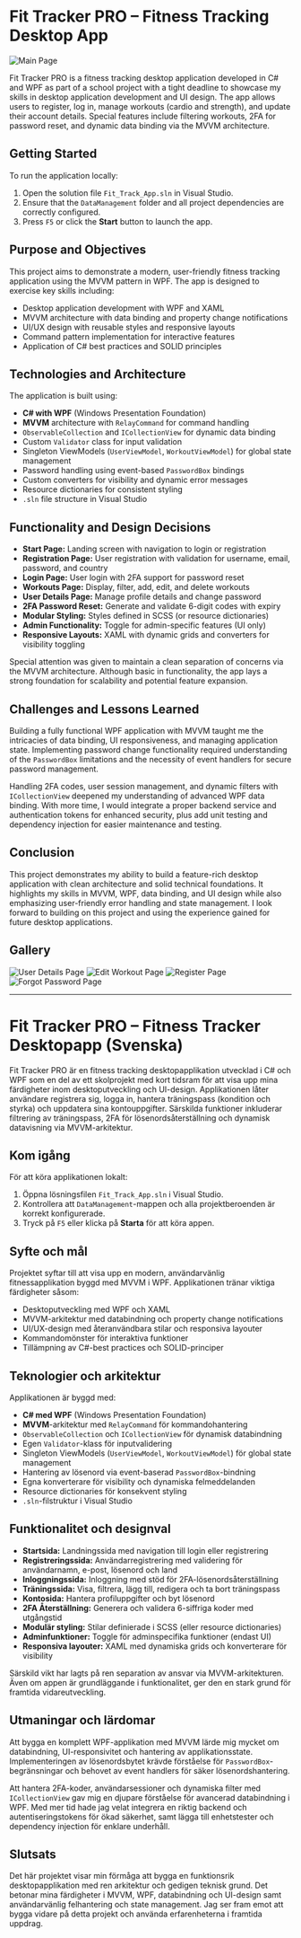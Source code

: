 # Fit Tracker PRO – Fitness Tracking Desktop App

![Main Page](screenshots/main.png)

Fit Tracker PRO is a fitness tracking desktop application developed in C# and WPF as part of a school project with a tight deadline to showcase my skills in desktop application development and UI design. The app allows users to register, log in, manage workouts (cardio and strength), and update their account details. Special features include filtering workouts, 2FA for password reset, and dynamic data binding via the MVVM architecture.

## Getting Started

To run the application locally:

1. Open the solution file `Fit_Track_App.sln` in Visual Studio.
2. Ensure that the `DataManagement` folder and all project dependencies are correctly configured.
3. Press `F5` or click the **Start** button to launch the app.

## Purpose and Objectives

This project aims to demonstrate a modern, user-friendly fitness tracking application using the MVVM pattern in WPF. The app is designed to exercise key skills including:

- Desktop application development with WPF and XAML
- MVVM architecture with data binding and property change notifications
- UI/UX design with reusable styles and responsive layouts
- Command pattern implementation for interactive features
- Application of C# best practices and SOLID principles

## Technologies and Architecture

The application is built using:

- **C# with WPF** (Windows Presentation Foundation)
- **MVVM** architecture with `RelayCommand` for command handling
- `ObservableCollection` and `ICollectionView` for dynamic data binding
- Custom `Validator` class for input validation
- Singleton ViewModels (`UserViewModel`, `WorkoutViewModel`) for global state management
- Password handling using event-based `PasswordBox` bindings
- Custom converters for visibility and dynamic error messages
- Resource dictionaries for consistent styling
- `.sln` file structure in Visual Studio

## Functionality and Design Decisions

- **Start Page:** Landing screen with navigation to login or registration
- **Registration Page:** User registration with validation for username, email, password, and country
- **Login Page:** User login with 2FA support for password reset
- **Workouts Page:** Display, filter, add, edit, and delete workouts
- **User Details Page:** Manage profile details and change password
- **2FA Password Reset:** Generate and validate 6-digit codes with expiry
- **Modular Styling:** Styles defined in SCSS (or resource dictionaries)
- **Admin Functionality:** Toggle for admin-specific features (UI only)
- **Responsive Layouts:** XAML with dynamic grids and converters for visibility toggling

Special attention was given to maintain a clean separation of concerns via the MVVM architecture. Although basic in functionality, the app lays a strong foundation for scalability and potential feature expansion.

## Challenges and Lessons Learned

Building a fully functional WPF application with MVVM taught me the intricacies of data binding, UI responsiveness, and managing application state. Implementing password change functionality required understanding of the `PasswordBox` limitations and the necessity of event handlers for secure password management.

Handling 2FA codes, user session management, and dynamic filters with `ICollectionView` deepened my understanding of advanced WPF data binding. With more time, I would integrate a proper backend service and authentication tokens for enhanced security, plus add unit testing and dependency injection for easier maintenance and testing.

## Conclusion

This project demonstrates my ability to build a feature-rich desktop application with clean architecture and solid technical foundations. It highlights my skills in MVVM, WPF, data binding, and UI design while also emphasizing user-friendly error handling and state management. I look forward to building on this project and using the experience gained for future desktop applications.

## Gallery

![User Details Page](screenshots/user_details.png)
![Edit Workout Page](screenshots/edit_workout.png)
![Register Page](screenshots/register.png)
![Forgot Password Page](screenshots/forgot_pass.png)

---

# Fit Tracker PRO – Fitness Tracker Desktopapp (Svenska)

Fit Tracker PRO är en fitness tracking desktopapplikation utvecklad i C# och WPF som en del av ett skolprojekt med kort tidsram för att visa upp mina färdigheter inom desktoputveckling och UI-design. Applikationen låter användare registrera sig, logga in, hantera träningspass (kondition och styrka) och uppdatera sina kontouppgifter. Särskilda funktioner inkluderar filtrering av träningspass, 2FA för lösenordsåterställning och dynamisk datavisning via MVVM-arkitektur.

## Kom igång

För att köra applikationen lokalt:

1. Öppna lösningsfilen `Fit_Track_App.sln` i Visual Studio.
2. Kontrollera att `DataManagement`-mappen och alla projektberoenden är korrekt konfigurerade.
3. Tryck på `F5` eller klicka på **Starta** för att köra appen.

## Syfte och mål

Projektet syftar till att visa upp en modern, användarvänlig fitnessapplikation byggd med MVVM i WPF. Applikationen tränar viktiga färdigheter såsom:

- Desktoputveckling med WPF och XAML
- MVVM-arkitektur med databindning och property change notifications
- UI/UX-design med återanvändbara stilar och responsiva layouter
- Kommandomönster för interaktiva funktioner
- Tillämpning av C#-best practices och SOLID-principer

## Teknologier och arkitektur

Applikationen är byggd med:

- **C# med WPF** (Windows Presentation Foundation)
- **MVVM**-arkitektur med `RelayCommand` för kommandohantering
- `ObservableCollection` och `ICollectionView` för dynamisk databindning
- Egen `Validator`-klass för inputvalidering
- Singleton ViewModels (`UserViewModel`, `WorkoutViewModel`) för global state management
- Hantering av lösenord via event-baserad `PasswordBox`-bindning
- Egna konverterare för visibility och dynamiska felmeddelanden
- Resource dictionaries för konsekvent styling
- `.sln`-filstruktur i Visual Studio

## Funktionalitet och designval

- **Startsida:** Landningssida med navigation till login eller registrering
- **Registreringssida:** Användarregistrering med validering för användarnamn, e-post, lösenord och land
- **Inloggningssida:** Inloggning med stöd för 2FA-lösenordsåterställning
- **Träningssida:** Visa, filtrera, lägg till, redigera och ta bort träningspass
- **Kontosida:** Hantera profiluppgifter och byt lösenord
- **2FA Återställning:** Generera och validera 6-siffriga koder med utgångstid
- **Modulär styling:** Stilar definierade i SCSS (eller resource dictionaries)
- **Adminfunktioner:** Toggle för adminspecifika funktioner (endast UI)
- **Responsiva layouter:** XAML med dynamiska grids och konverterare för visibility

Särskild vikt har lagts på ren separation av ansvar via MVVM-arkitekturen. Även om appen är grundläggande i funktionalitet, ger den en stark grund för framtida vidareutveckling.

## Utmaningar och lärdomar

Att bygga en komplett WPF-applikation med MVVM lärde mig mycket om databindning, UI-responsivitet och hantering av applikationsstate. Implementeringen av lösenordsbytet krävde förståelse för `PasswordBox`-begränsningar och behovet av event handlers för säker lösenordshantering.

Att hantera 2FA-koder, användarsessioner och dynamiska filter med `ICollectionView` gav mig en djupare förståelse för avancerad databindning i WPF. Med mer tid hade jag velat integrera en riktig backend och autentiseringstokens för ökad säkerhet, samt lägga till enhetstester och dependency injection för enklare underhåll.

## Slutsats

Det här projektet visar min förmåga att bygga en funktionsrik desktopapplikation med ren arkitektur och gedigen teknisk grund. Det betonar mina färdigheter i MVVM, WPF, databindning och UI-design samt användarvänlig felhantering och state management. Jag ser fram emot att bygga vidare på detta projekt och använda erfarenheterna i framtida uppdrag.
